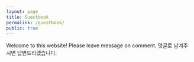 ```yaml
---
layout: page
title: Guestbook
permalink: /guestbook/
public: true
---
```


Welcome to this website! Please leave message on comment.
덧글로 남겨주시면 답변드리겠습니다. 

